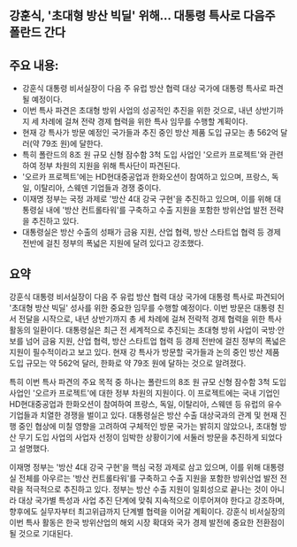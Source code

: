## 강훈식, '초대형 방산 빅딜' 위해… 대통령 특사로 다음주 폴란드 간다

## 주요 내용:
*   강훈식 대통령 비서실장이 다음 주 유럽 방산 협력 대상 국가에 대통령 특사로 파견될 예정이다.
*   이번 특사 파견은 초대형 방위 사업의 성공적인 추진을 위한 것으로, 내년 상반기까지 세 차례에 걸쳐 전략 경제 협력을 위한 특사 임무를 수행할 계획이다.
*   현재 강 특사가 방문 예정인 국가들과 추진 중인 방산 제품 도입 규모는 총 562억 달러(약 79조 원)에 달한다.
*   특히 폴란드의 8조 원 규모 신형 잠수함 3척 도입 사업인 '오르카 프로젝트'와 관련하여 정부 차원의 지원을 위해 특사단이 파견된다.
*   '오르카 프로젝트'에는 HD현대중공업과 한화오션이 참여하고 있으며, 프랑스, 독일, 이탈리아, 스웨덴 기업들과 경쟁 중이다.
*   이재명 정부는 국정 과제로 '방산 4대 강국 구현'을 추진하고 있으며, 이를 위해 대통령실 내에 '방산 컨트롤타워'를 구축하고 수출 지원을 포함한 방위산업 발전 전략을 추진하고 있다.
*   대통령실은 방산 수출의 성패가 금융 지원, 산업 협력, 방산 스타트업 협력 등 경제 전반에 걸친 정부의 폭넓은 지원에 달려 있다고 강조했다.

## 요약

강훈식 대통령 비서실장이 다음 주 유럽 방산 협력 대상 국가에 대통령 특사로 파견되어 '초대형 방산 빅딜' 성사를 위한 중요한 임무를 수행할 예정이다. 이번 방문은 대통령 친서 전달을 시작으로, 내년 상반기까지 총 세 차례에 걸쳐 전략적 경제 협력을 위한 특사 활동의 일환이다. 대통령실은 최근 전 세계적으로 추진되는 초대형 방위 사업이 국방·안보를 넘어 금융 지원, 산업 협력, 방산 스타트업 협력 등 경제 전반에 걸친 정부의 폭넓은 지원이 필수적이라고 보고 있다. 현재 강 특사가 방문할 국가들과 논의 중인 방산 제품 도입 규모는 약 562억 달러, 한화로 약 79조 원에 달하는 것으로 알려졌다.

특히 이번 특사 파견의 주요 목적 중 하나는 폴란드의 8조 원 규모 신형 잠수함 3척 도입 사업인 '오르카 프로젝트'에 대한 정부 차원의 지원이다. 이 프로젝트에는 국내 기업인 HD현대중공업과 한화오션이 참여하여 프랑스, 독일, 이탈리아, 스웨덴 등 유럽의 유수 기업들과 치열한 경쟁을 벌이고 있다. 대통령실은 방산 수출 대상국과의 관계 및 현재 진행 중인 협상에 미칠 영향을 고려하여 구체적인 방문 국가는 밝히지 않았으나, 초대형 방산 무기 도입 사업의 사업자 선정이 임박한 상황이기에 서둘러 방문을 추진하게 되었다고 설명했다.

이재명 정부는 '방산 4대 강국 구현'을 핵심 국정 과제로 삼고 있으며, 이를 위해 대통령실 전체를 아우르는 '방산 컨트롤타워'를 구축하고 수출 지원을 포함한 방위산업 발전 전략을 적극적으로 추진하고 있다. 정부는 방산 수출 지원이 일회성으로 끝나는 것이 아니라 대상 국가별 특성과 사업 추진 단계에 맞춰 지속적으로 이루어져야 한다고 강조하며, 향후에도 실무자부터 최고위급까지 단계별 협력을 이어갈 계획이다. 강훈식 비서실장의 이번 특사 활동은 한국 방위산업의 해외 시장 확대와 국가 경제 발전에 중요한 전환점이 될 것으로 기대된다.